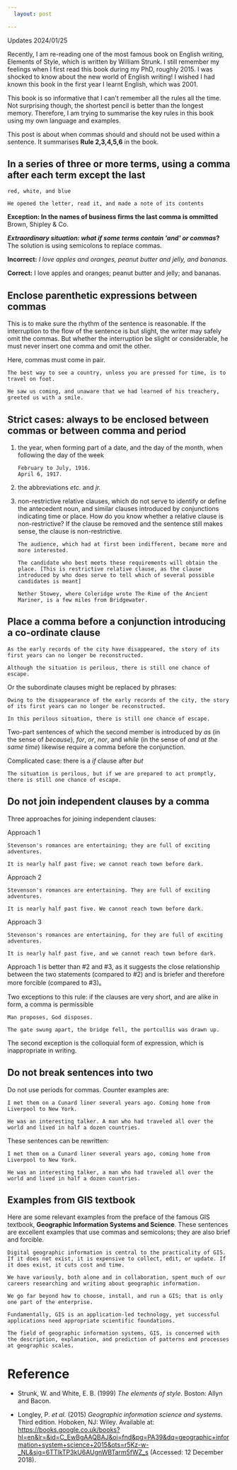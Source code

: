 ```yaml
---
  layout: post

---
```


Updates 2024/01/25

Recently, I am re-reading one of the most famous book on English writing, Elements of Style, which is written by William Strunk. I still remember my feelings when I first read this book during my PhD, roughly 2015. I was shocked to know about the new world of English writing! I wished I had known this book in the first year I learnt English, which was 2001.

This book is so informative that I can't remember all the rules all the time. Not surprising though, the shortest pencil is better than the longest memory. Therefore, I am trying to summarise the key rules in this book using my own language and examples.

This post is about when commas should and should not be used within a sentence. It summarises **Rule 2,3,4,5,6** in the book.

## In a series of three or more terms, using a comma after each term except the last

```
red, white, and blue

He opened the letter, read it, and made a note of its contents
```

**Exception: In the names of business firms the last comma is ommitted** Brown, Shipley & Co.

***Extraordinary situation: what if some terms contain 'and' or commas*?** The solution is using semicolons to replace commas.

**Incorrect:** *I love apples and oranges, peanut butter and jelly, and bananas.*

**Correct:** I love apples and oranges; peanut butter and jelly; and bananas.

## Enclose parenthetic expressions between commas

This is to make sure the rhythm of the sentence is reasonable. If the interruption to the flow of the sentence is but slight, the writer may safely omit the commas. But whether the interruption be slight or considerable, he must never insert one comma and omit the other.

Here, commas must come in pair.

```
The best way to see a country, unless you are pressed for time, is to travel on foot.

He saw us coming, and unaware that we had learned of his treachery, greeted us with a smile.
```



## Strict cases: always to be enclosed between commas or between comma and period

1. the year, when forming part of a date, and the day of the month, when following the day of the week

   ```
   February to July, 1916.
   April 6, 1917.
   ```

2. the abbreviations *etc.* and *jr.*

3. non-restrictive relative clauses, which do not serve to identify or define the antecedent noun, and similar clauses introduced by conjunctions indicating time or place. How do you know whether a relative clause is non-restrictive? If the clause be removed and the sentence still makes sense, the clause is non-restrictive.

   ```
   The audience, which had at first been indifferent, became more and more interested.
   
   The candidate who best meets these requirements will obtain the place. [This is restrictive relative clause, as the clause introduced by who does serve to tell which of several possible candidates is meant]
   
   Nether Stowey, where Coleridge wrote The Rime of the Ancient Mariner, is a few miles from Bridgewater.
   ```

## Place a comma before a conjunction introducing a co-ordinate clause

```
As the early records of the city have disappeared, the story of its first years can no longer be reconstructed.

Although the situation is perilous, there is still one chance of escape.
```

Or the subordinate clauses might be replaced by phrases:

```
Owing to the disappearance of the early records of the city, the story of its first years can no longer be reconstructed.

In this perilous situation, there is still one chance of escape.
```

Two-part sentences of which the second member is introduced by *as* (in the sense of *because*), *for*, *or*, *nor*, and *while* (in the sense of *and at the same time*) likewise require a comma before the conjunction.

Complicated case: there is a *if* clause after *but*

```
The situation is perilous, but if we are prepared to act promptly, there is still one chance of escape.
```

## Do not join independent clauses by a comma

Three approaches for joining independent clauses:

Approach 1

```
Stevenson's romances are entertaining; they are full of exciting adventures.

It is nearly half past five; we cannot reach town before dark.
```

Approach 2

```
Stevenson's romances are entertaining. They are full of exciting adventures.

It is nearly half past five. We cannot reach town before dark.
```

Approach 3

```
Stevenson's romances are entertaining, for they are full of exciting adventures.

It is nearly half past five, and we cannot reach town before dark.
```

Approach 1 is better than #2 and #3, as it suggests the close relationship between the two statements (compared to #2) and is briefer and therefore more forcible (compared to #3)。

Two exceptions to this rule: if the clauses are very short, and are alike in form, a comma is permissible

```
Man proposes, God disposes.

The gate swung apart, the bridge fell, the portcullis was drawn up.
```

The second exception is the colloquial form of expression, which is inappropriate in writing.

## Do not break sentences into two

Do not use periods for commas. Counter examples are:

```
I met them on a Cunard liner several years ago. Coming home from Liverpool to New York.

He was an interesting talker. A man who had traveled all over the world and lived in half a dozen countries.
```

These sentences can be rewritten:

```
I met them on a Cunard liner several years ago, coming home from Liverpool to New York.

He was an interesting talker, a man who had traveled all over the world and lived in half a dozen countries.
```



## Examples from GIS textbook

Here are some relevant examples from the preface of the famous GIS textbook, **Geographic Information Systems and Science**. These sentences are excellent examples that use commas and semicolons; they are also brief and forcible.

```
Digital geographic information is central to the practicality of GIS. If it does not exist, it is expensive to collect, edit, or update. If it does exist, it cuts cost and time.
```

```
We have variously, both alone and in collaboration, spent much of our careers researching and writing about geographic information.
```

```
We go far beyond how to choose, install, and run a GIS; that is only one part of the enterprise.
```

```
Fundamentally, GIS is an application-led technology, yet successful applications need appropriate scientific foundations.
```

```
The field of geographic information systems, GIS, is concerned with the description, explanation, and prediction of patterns and processes at geographic scales.
```



# Reference

- Strunk, W. and White, E. B. (1999) *The elements of style*. Boston: Allyn and Bacon.

- Longley, P. *et al.* (2015) *Geographic information science and systems*. Third edition. Hoboken, NJ: Wiley. Available at: https://books.google.co.uk/books?hl=en&lr=&id=C_EwBgAAQBAJ&oi=fnd&pg=PA39&dq=geographic+information+system+science+2015&ots=r5Kz-w-_NL&sig=6TTlkTP3kU6AUgnWBTarm5fWZ_s (Accessed: 12 December 2018).